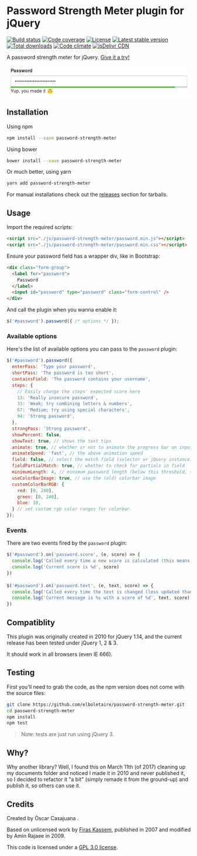 Password Strength Meter plugin for jQuery
=========================================

[![Build status][build svg]][build status]
[![Code coverage][coverage svg]][coverage]
[![License][license svg]][license]
[![Latest stable version][releases svg]][releases]
[![Total downloads][downloads svg]][downloads]
[![Code climate][climate svg]][climate]
[![jsDelivr CDN][jsdelivr svg]][jsdelivr]

A password strength meter for jQuery. [Give it a try!][web]

![password example][example]


Installation
------------

Using npm

~~~bash
npm install --save password-strength-meter
~~~

Using bower

~~~bash
bower install --save password-strength-meter
~~~

Or much better, using yarn

~~~bash
yarn add password-strength-meter
~~~

For manual installations check out the [releases][releases] section for tarballs.

Usage
-----

Import the required scripts:

~~~html
<script src="./js/password-strength-meter/password.min.js"></script>
<script src="./js/password-strength-meter/password.min.css"></script>
~~~

Ensure your password field has a wrapper div, like in Bootstrap:

~~~html
<div class="form-group">
  <label for="password">
    Password
  </label>
  <input id="password" type="password" class="form-control" />
</div>
~~~

And call the plugin when you wanna enable it:

~~~javascript
$('#password').password({ /* options */ });
~~~

### Available options

Here's the list of available options you can pass to the `password` plugin:

~~~javascript
$('#password').password({
  enterPass: 'Type your password',
  shortPass: 'The password is too short',
  containsField: 'The password contains your username',
  steps: {
    // Easily change the steps' expected score here
    13: 'Really insecure password',
    33: 'Weak; try combining letters & numbers',
    67: 'Medium; try using special characters',
    94: 'Strong password',
  },
  strongPass: 'Strong password',
  showPercent: false,
  showText: true, // shows the text tips
  animate: true, // whether or not to animate the progress bar on input blur/focus
  animateSpeed: 'fast', // the above animation speed
  field: false, // select the match field (selector or jQuery instance) for better password checks
  fieldPartialMatch: true, // whether to check for partials in field
  minimumLength: 4, // minimum password length (below this threshold, the score is 0)
  useColorBarImage: true, // use the (old) colorbar image
  customColorBarRGB: {
    red: [0, 240],
    green: [0, 240],
    blue: 10,
  } // set custom rgb color ranges for colorbar.
});
~~~

### Events

There are two events fired by the `password` plugin:

~~~javascript
$('#password').on('password.score', (e, score) => {
  console.log('Called every time a new score is calculated (this means on every keyup)')
  console.log('Current score is %d', score)
})

$('#password').on('password.text', (e, text, score) => {
  console.log('Called every time the text is changed (less updated than password.score)')
  console.log('Current message is %s with a score of %d', text, score)
})
~~~

Compatiblity
------------

This plugin was originally created in 2010 for jQuery 1.14, and the current release
has been tested under jQuery 1, 2 & 3.

It should work in all browsers (even IE 666).

Testing
-------

First you'll need to grab the code, as the npm version does not come with the
source files:

~~~bash
git clone https://github.com/elboletaire/password-strength-meter.git
cd password-strength-meter
npm install
npm test
~~~

> Note: tests are just run using jQuery 3.

Why?
----

Why another library? Well, I found this on March 11th (of 2017) cleaning up my
documents folder and noticed I made it in 2010 and never published it, so I
decided to refactor it "a bit" (simply remade it from the ground-up) and publish
it, so others can use it.

Credits
-------

Created by Òscar Casajuana <elboletaire at underave dot net>.

Based on unlicensed work by [Firas Kassem][firas], published in 2007 and modified
by Amin Rajaee in 2009.

This code is licensed under a [GPL 3.0 license][license].

[example]: src/example.png
[firas]: https://phiras.wordpress.com/2009/07/29/password-strength-meter-v-2/
[license]: LICENSE.md
[web]: https://elboletaire.github.io/password-strength-meter/

[build status]: https://gitlab.com/elboletaire/password-strength-meter/pipelines
[coverage]: https://gitlab.com/elboletaire/password-strength-meter/-/jobs
[license]: https://github.com/elboletaire/password-strength-meter/blob/master/LICENSE.md
[releases]: https://github.com/elboletaire/password-strength-meter/releases
[downloads]: https://www.npmjs.com/package/password-strength-meter
[climate]: https://codeclimate.com/github/elboletaire/password-strength-meter
[jsdelivr]: https://www.jsdelivr.com/package/npm/password-strength-meter

[build svg]: https://gitlab.com/elboletaire/password-strength-meter/badges/master/pipeline.svg
[coverage svg]: https://gitlab.com/elboletaire/password-strength-meter/badges/master/coverage.svg
[license svg]: https://img.shields.io/github/license/elboletaire/password-strength-meter.svg
[releases svg]: https://img.shields.io/npm/v/password-strength-meter.svg
[downloads svg]: https://img.shields.io/npm/dt/password-strength-meter.svg
[climate svg]: https://img.shields.io/codeclimate/maintainability/elboletaire/password-strength-meter.svg
[jsdelivr svg]: https://data.jsdelivr.com/v1/package/npm/password-strength-meter/badge?style=rounded
